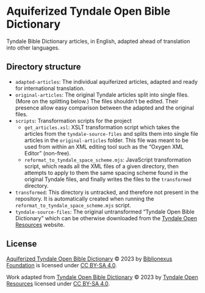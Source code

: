 # Aquiferized Tyndale Open Bible Dictionary
Tyndale Bible Dictionary articles, in English, adapted ahead of translation into other languages.

## Directory structure
- `adapted-articles`: The individual aquiferized articles, adapted and ready for international translation.
- `original-articles`: The original Tyndale articles split into single files. (More on the splitting below.) The files shouldn't be edited. Their presence allow easy comparison between the adapted and the original files.
- `scripts`: Transformation scripts for the project
  - `get_articles.xsl`: XSLT transformation script which takes the articles from the `tyndale-source-files` and splits them into single file articles in the `original-articles` folder. This file was meant to be used from within an XML editing tool such as the “Oxygen XML Editor” (non-free).
  - `reformat_to_tyndale_space_scheme.mjs`: JavaScript transformation script, which reads all the XML files of a given directory, then attempts to apply to them the same spacing scheme found in the original Tyndale files, and finally writes the files to the `transformed` directory.
- `transformed`: This directory is untracked, and therefore not present in the repository. It is automatically created when running the `reformat_to_tyndale_space_scheme.mjs` script.
- `tyndale-source-files`: The original untransformed “Tyndale Open Bible Dictionary” which can be otherwise downloaded from the [Tyndale Open Resources](https://tyndaleopenresources.com/) website.

## License
[Aquiferized Tyndale Open Bible Dictionary](https://github.com/mvh-solutions/aquiferized-tbd-english) © 2023 by [Biblionexus Foundation](https://lnkd.in/dHk8GNXB) is licensed under [CC BY-SA 4.0](http://creativecommons.org/licenses/by-sa/4.0/?ref=chooser-v1).

Work adapted from [Tyndale Open Bible Dictionary](https://tyndaleopenresources.com/) © 2023 by [Tyndale Open Resources](https://tyndaleopenresources.com/) licensed under [CC BY-SA 4.0](http://creativecommons.org/licenses/by-sa/4.0/?ref=chooser-v1).

